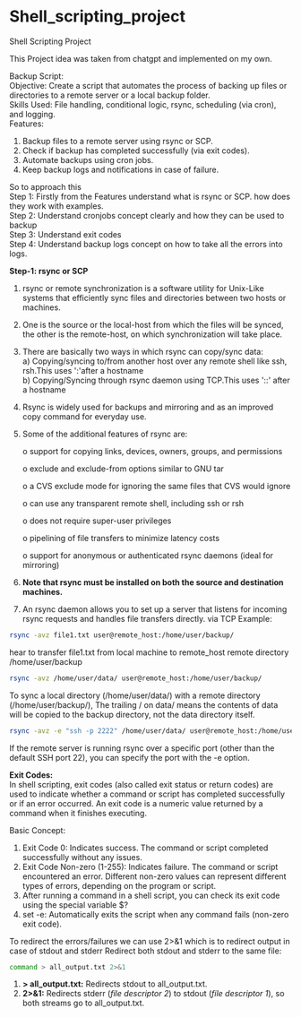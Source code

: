 # Shell_scripting_project
Shell Scripting Project<br>

This Project idea was taken from chatgpt and implemented on my own.<br>

Backup Script:<br>
Objective: Create a script that automates the process of backing up files or directories to a remote server or a local backup folder.<br>
Skills Used: File handling, conditional logic, rsync, scheduling (via cron), and logging.<br>
Features:<br>
1. Backup files to a remote server using rsync or SCP.<br>
2. Check if backup has completed successfully (via exit codes).<br>
3. Automate backups using cron jobs.<br>
4. Keep backup logs and notifications in case of failure.<br>

So to approach this<br>
Step 1: Firstly from the Features understand what is rsync or SCP. how does they work with examples.<br>
Step 2: Understand cronjobs concept clearly and how they can be used to backup<br>
Step 3: Understand exit codes<br>
Step 4: Understand backup logs concept on how to take all the errors into logs.<br>

<b>Step-1: rsync or SCP </b><br>
1) rsync or remote synchronization is a software utility for Unix-Like systems that efficiently sync files and directories between two hosts or machines.<br>
2) One is the source or the local-host from which the files will be synced, the other is the remote-host, on which synchronization will take place.<br>
3) There are basically two ways in which rsync can copy/sync data:<br>
    a) Copying/syncing to/from another host over any remote shell like ssh, rsh.This uses ':'after a hostname<br>
    b) Copying/Syncing through rsync daemon using TCP.This uses '::' after a hostname<br>
4)  Rsync is widely used for backups and mirroring and as an improved copy command for everyday use.
5)  Some of the additional features of rsync are:

       o      support for copying links, devices, owners, groups, and permissions

       o      exclude and exclude-from options similar to GNU tar

       o      a CVS exclude mode for ignoring the same files that CVS would ignore

       o      can use any transparent remote shell, including ssh or rsh

       o      does not require super-user privileges

       o      pipelining of file transfers to minimize latency costs

       o      support for anonymous or authenticated rsync daemons (ideal for mirroring)
6)  <b> Note that rsync must be installed on both the source and destination machines. </b>
7)  An rsync daemon allows you to set up a server that listens for incoming rsync requests and handles file transfers directly. via TCP
Example:
```sh
rsync -avz file1.txt user@remote_host:/home/user/backup/
```
hear to transfer file1.txt from local machine to remote_host remote directory /home/user/backup<br>
```sh
rsync -avz /home/user/data/ user@remote_host:/home/user/backup/
```
To sync a local directory (/home/user/data/) with a remote directory (/home/user/backup/), The trailing / on data/ means the contents of data will be copied to the backup directory, not the data directory itself.<br>
```sh
rsync -avz -e "ssh -p 2222" /home/user/data/ user@remote_host:/home/user/backup/
```
If the remote server is running rsync over a specific port (other than the default SSH port 22), you can specify the port with the -e option.<br>

<b>Exit Codes: </b><br>
In shell scripting, exit codes (also called exit status or return codes) are used to indicate whether a command or script has completed successfully or if an error occurred. An exit code is a numeric value returned by a command when it finishes executing.<br>

Basic Concept:<br>
1. Exit Code 0: Indicates success. The command or script completed successfully without any issues.<br>
2. Exit Code Non-zero (1-255): Indicates failure. The command or script encountered an error. Different non-zero values can represent different types of errors, depending on the program or script.<br>
3. After running a command in a shell script, you can check its exit code using the special variable $?
4. set -e: Automatically exits the script when any command fails (non-zero exit code).

To redirect the errors/failures we can use 2>&1 which is to redirect output in case of stdout and stderr
Redirect both stdout and stderr to the same file:
```sh
command > all_output.txt 2>&1
```
1. <b> > all_output.txt:</b> Redirects stdout to all_output.txt.
2. <b>2>&1:</b> Redirects stderr (<i>file descriptor 2</i>) to stdout (<i>file descriptor 1</i>), so both streams go to all_output.txt.

